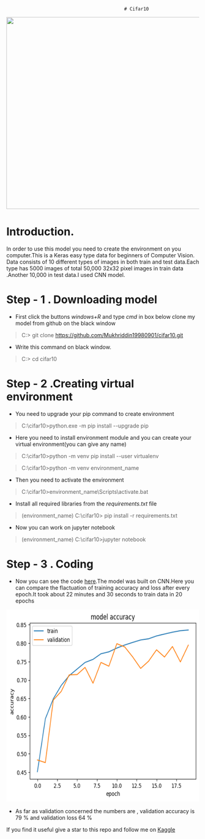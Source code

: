                                                # Cifar10


<img src="https://production-media.paperswithcode.com/datasets/4fdf2b82-2bc3-4f97-ba51-400322b228b1.png" width="700" height="500" />

# Introduction.
In order to use this model you need to create the environment on you computer.This is a Keras easy type data for beginners of Computer Vision.
Data consists of 10 different types of images in both train and test data.Each type has 5000 images of total 50,000 32x32 pixel images in train data .Another 10,000 in test data.I used CNN model.  


# Step - 1 . Downloading model

- First click the buttons *windows+R*  and type *cmd* in box below clone my model from github on the black window

> C:\>  git clone https://github.com/Mukhriddin19980901/cifar10.git

- Write this command on black window.
 
> C:\> cd cifar10
 
# Step - 2 .Creating virtual environment 

- You need to upgrade your pip command to create environment

> C:\cifar10>python.exe -m pip install --upgrade pip


- Here you need to install environment module and you can create  your virtual environment(you can give any name)

> C:\cifar10>python -m venv pip install --user virtualenv

> C:\cifar10>python -m venv environment_name

- Then you need to activate the environment

> C:\cifar10>environment_name\Scripts\activate.bat

- Install all required libraries from the *requirements.txt* file

> (environment_name) C:\cifar10> pip install -r requirements.txt

- Now you can work on jupyter notebook

> (environment_name) C:\cifar10>jupyter notebook


# Step - 3 . Coding
 
- Now you can see the code [here](https://github.com/Mukhriddin19980901/cifar10/blob/main/cifar10notebook.ipynb).The model was built on CNN.Here you can compare the flactuation of training accuracy and loss after every epoch.It took about 22 minutes and 30 seconds to train data in 20 epochs


<img src="https://github.com/Mukhriddin19980901/cifar10/blob/main/pictures/cifa10.png" width="700" height="500" />


- As far as validation concerned the numbers are  , validation accuracy is 79 %  and validation loss 64 % 

If you find it useful give a star to this repo and follow me on [Kaggle](https://www.kaggle.com/muhriddinmalik)
